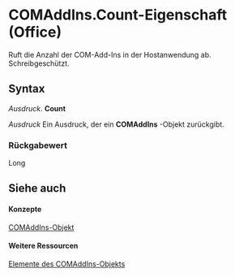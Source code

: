 
# COMAddIns.Count-Eigenschaft (Office)

Ruft die Anzahl der COM-Add-Ins in der Hostanwendung ab. Schreibgeschützt.


## Syntax

 _Ausdruck_. **Count**

 _Ausdruck_ Ein Ausdruck, der ein **COMAddIns** -Objekt zurückgibt.


### Rückgabewert

Long


## Siehe auch


#### Konzepte


[COMAddIns-Objekt](f6efa1cc-8d30-27d5-8b07-7ddad22f16ef.md)
#### Weitere Ressourcen


[Elemente des COMAddIns-Objekts](http://msdn.microsoft.com/library/0fc908fa-0846-07ca-d2a2-4c87525ae719%28Office.15%29.aspx)